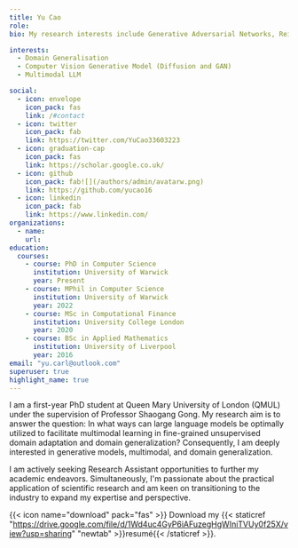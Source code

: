 ```yaml
---
title: Yu Cao
role: 
bio: My research interests include Generative Adversarial Networks, Reinforcement Learning and Information Security.

interests:
  - Domain Generalisation
  - Computer Vision Generative Model (Diffusion and GAN)
  - Multimodal LLM

social:
  - icon: envelope
    icon_pack: fas
    link: /#contact
  - icon: twitter
    icon_pack: fab
    link: https://twitter.com/YuCao33603223
  - icon: graduation-cap
    icon_pack: fas
    link: https://scholar.google.co.uk/
  - icon: github
    icon_pack: fab![](/authors/admin/avatarw.png)
    link: https://github.com/yucao16
  - icon: linkedin
    icon_pack: fab
    link: https://www.linkedin.com/
organizations:
  - name: 
    url: 
education:
  courses:
    - course: PhD in Computer Science
      institution: University of Warwick
      year: Present
    - course: MPhil in Computer Science
      institution: University of Warwick
      year: 2022
    - course: MSc in Computational Finance
      institution: University College London
      year: 2020
    - course: BSc in Applied Mathematics
      institution: University of Liverpool
      year: 2016
email: "yu.carl@outlook.com"
superuser: true
highlight_name: true
---
```


I am a first-year PhD student at Queen Mary University of London (QMUL) under the supervision of Professor Shaogang Gong. My research aim is to answer the question: In what ways can large language models be optimally utilized to facilitate multimodal learning in fine-grained unsupervised domain adaptation and domain generalization? Consequently, I am deeply interested in generative models, multimodal, and domain generalization.

I am actively seeking Research Assistant opportunities to further my academic endeavors. Simultaneously, I'm passionate about the practical application of scientific research and am keen on transitioning to the industry to expand my expertise and perspective.

{{< icon name="download" pack="fas" >}} Download my {{< staticref "https://drive.google.com/file/d/1Wd4uc4GyP6iAFuzegHgWIniTVUy0f25X/view?usp=sharing" "newtab" >}}resumé{{< /staticref >}}.
